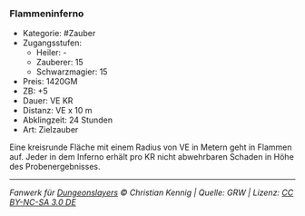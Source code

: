 ### Flammeninferno

- Kategorie: #Zauber
- Zugangsstufen:
  - Heiler: -
  - Zauberer: 15
  - Schwarzmagier: 15
- Preis: 1420GM
- ZB: +5
- Dauer: VE KR
- Distanz: VE x 10 m
- Abklingzeit: 24 Stunden
- Art: Zielzauber

Eine kreisrunde Fläche mit einem Radius von VE in Metern geht in Flammen auf. Jeder in dem Inferno erhält pro KR nicht abwehrbaren Schaden in Höhe des Probenergebnisses.

---

_Fanwerk für [Dungeonslayers](https://www.dungeonslayers.net/) © Christian Kennig | Quelle: GRW | Lizenz: [CC BY-NC-SA 3.0 DE](https://creativecommons.org/licenses/by-nc-sa/3.0/de/)_
